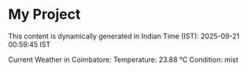 # My Project

This content is dynamically generated in Indian Time (IST): 2025-09-21 00:59:45 IST


Current Weather in Coimbatore:
Temperature: 23.88 °C
Condition: mist
